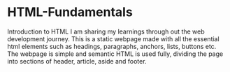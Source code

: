 # HTML-Fundamentals
Introduction to HTML
I am sharing my learnings through out the web development journey. This is a static webpage made with all the essential html elements such as headings, paragraphs, anchors, lists, buttons etc. 
The webpage is simple and semantic HTML is used fully, dividing the page into sections of header, article, aside and footer.

